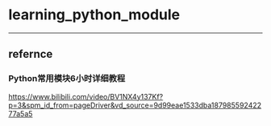 # learning_python_module
---

## refernce

### Python常用模块6小时详细教程
https://www.bilibili.com/video/BV1NX4y137Kf?p=3&spm_id_from=pageDriver&vd_source=9d99eae1533dba18798559242277a5a5
